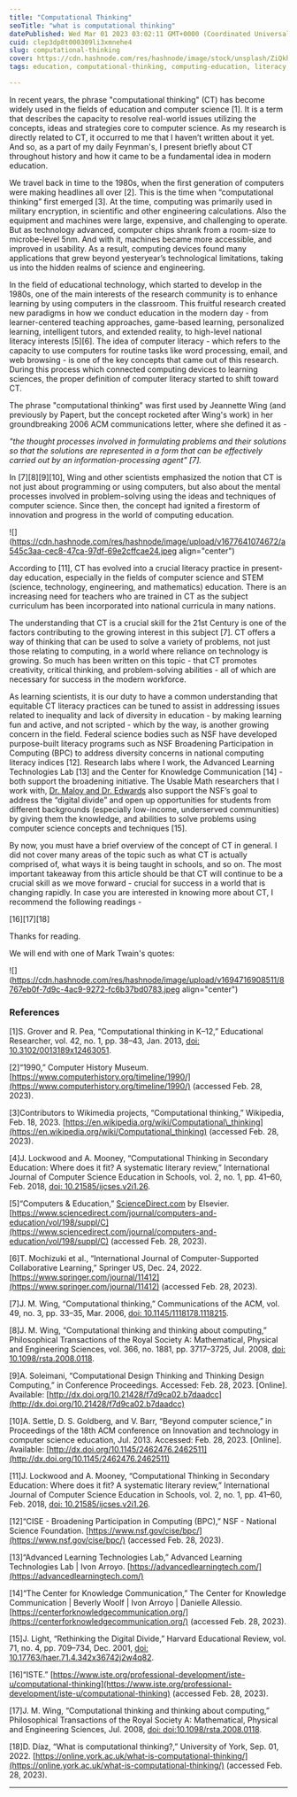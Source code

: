 ```yaml
---
title: "Computational Thinking"
seoTitle: "what is computational thinking"
datePublished: Wed Mar 01 2023 03:02:11 GMT+0000 (Coordinated Universal Time)
cuid: clep3dp8t000309li3xmnehe4
slug: computational-thinking
cover: https://cdn.hashnode.com/res/hashnode/image/stock/unsplash/ZiQkhI7417A/upload/0c9df71014f439efa89ddf2aea44b463.jpeg
tags: education, computational-thinking, computing-education, literacy, learning-sciences

---
```


In recent years, the phrase "computational thinking" (CT) has become widely used in the fields of education and computer science \[1\]. It is a term that describes the capacity to resolve real-world issues utilizing the concepts, ideas and strategies core to computer science. As my research is directly related to CT, it occurred to me that I haven’t written about it yet. And so, as a part of my daily Feynman's, I present briefly about CT throughout history and how it came to be a fundamental idea in modern education.

We travel back in time to the 1980s, when the first generation of computers were making headlines all over \[2\]. This is the time when “computational thinking” first emerged \[3\]. At the time, computing was primarily used in military encryption, in scientific and other engineering calculations. Also the equipment and machines were large, expensive, and challenging to operate. But as technology advanced, computer chips shrank from a room-size to microbe-level 5nm. And with it, machines became more accessible, and improved in usability. As a result, computing devices found many applications that grew beyond yesteryear’s technological limitations, taking us into the hidden realms of science and engineering.

In the field of educational technology, which started to develop in the 1980s, one of the main interests of the research community is to enhance learning by using computers in the classroom. This fruitful research created new paradigms in how we conduct education in the modern day - from learner-centered teaching approaches, game-based learning, personalized learning, intelligent tutors, and extended reality, to high-level national literacy interests \[5\]\[6\]. The idea of computer literacy - which refers to the capacity to use computers for routine tasks like word processing, email, and web browsing - is one of the key concepts that came out of this research. During this process which connected computing devices to learning sciences, the proper definition of computer literacy started to shift toward CT.

The phrase "computational thinking" was first used by Jeannette Wing (and previously by Papert, but the concept rocketed after Wing's work) in her groundbreaking 2006 ACM communications letter, where she defined it as -

*"the thought processes involved in formulating problems and their solutions so that the solutions are represented in a form that can be effectively carried out by an information-processing agent" \[7\].*

In \[7\]\[8\]\[9\]\[10\], Wing and other scientists emphasized the notion that CT is not just about programming or using computers, but also about the mental processes involved in problem-solving using the ideas and techniques of computer science. Since then, the concept had ignited a firestorm of innovation and progress in the world of computing education.

![](https://cdn.hashnode.com/res/hashnode/image/upload/v1677641074672/a545c3aa-cec8-47ca-97df-69e2cffcae24.jpeg align="center")

According to \[11\], CT has evolved into a crucial literacy practice in present-day education, especially in the fields of computer science and STEM (science, technology, engineering, and mathematics) education. There is an increasing need for teachers who are trained in CT as the subject curriculum has been incorporated into national curricula in many nations.

The understanding that CT is a crucial skill for the 21st Century is one of the factors contributing to the growing interest in this subject \[7\]. CT offers a way of thinking that can be used to solve a variety of problems, not just those relating to computing, in a world where reliance on technology is growing. So much has been written on this topic - that CT promotes creativity, critical thinking, and problem-solving abilities - all of which are necessary for success in the modern workforce.

As learning scientists, it is our duty to have a common understanding that equitable CT literacy practices can be tuned to assist in addressing issues related to inequality and lack of diversity in education - by making learning fun and active, and not scripted - which by the way, is another growing concern in the field. Federal science bodies such as NSF have developed purpose-built literacy programs such as NSF Broadening Participation in Computing (BPC) to address diversity concerns in national computing literacy indices \[12\]. Research labs where I work, the Advanced Learning Technologies Lab \[13\] and the Center for Knowledge Communication \[14\] - both support the broadening initiative. The Usable Math researchers that I work with, [Dr. Maloy and Dr. Edwards](https://usablemath.org/#team) also support the NSF’s goal to address the “digital divide” and open up opportunities for students from different backgrounds (especially low-income, underserved communities) by giving them the knowledge, and abilities to solve problems using computer science concepts and techniques \[15\].

By now, you must have a brief overview of the concept of CT in general. I did not cover many areas of the topic such as what CT is actually comprised of, what ways it is being taught in schools, and so on. The most important takeaway from this article should be that CT will continue to be a crucial skill as we move forward - crucial for success in a world that is changing rapidly. In case you are interested in knowing more about CT, I recommend the following readings -

\[16\]\[17\]\[18\]

Thanks for reading.

We will end with one of Mark Twain's quotes:

![](https://cdn.hashnode.com/res/hashnode/image/upload/v1694716908511/8767eb0f-7d9c-4ac9-9272-fc6b37bd0783.jpeg align="center")

### References

\[1\]S. Grover and R. Pea, “Computational thinking in K–12,” Educational Researcher, vol. 42, no. 1, pp. 38–43, Jan. 2013, [doi: 10.3102/0013189x12463051](https://journals.sagepub.com/doi/pdf/10.3102/0013189X12463051?casa_token=sIJ9S5PYItEAAAAA:32nGmKxBxAcI-NvVqMn7JUMyzSrV6qS_yi0f0x7R7pz7GxIrynWPCqzvPcjS63SeuxFRUWLUFVer).

\[2\]“1990,” Computer History Museum. [https://www.computerhistory.org/timeline/1990/](https://www.computerhistory.org/timeline/1990/) (accessed Feb. 28, 2023).

\[3\]Contributors to Wikimedia projects, “Computational thinking,” Wikipedia, Feb. 18, 2023. [https://en.wikipedia.org/wiki/Computational\_thinking](https://en.wikipedia.org/wiki/Computational_thinking) (accessed Feb. 28, 2023).

\[4\]J. Lockwood and A. Mooney, “Computational Thinking in Secondary Education: Where does it fit? A systematic literary review,” International Journal of Computer Science Education in Schools, vol. 2, no. 1, pp. 41–60, Feb. 2018, [doi: 10.21585/ijcses.v2i1.26](https://arxiv.org/abs/1703.07659).

\[5\]“Computers & Education,” [ScienceDirect.com](http://ScienceDirect.com) by Elsevier. [https://www.sciencedirect.com/journal/computers-and-education/vol/198/suppl/C](https://www.sciencedirect.com/journal/computers-and-education/vol/198/suppl/C) (accessed Feb. 28, 2023).

\[6\]T. Mochizuki et al., “International Journal of Computer-Supported Collaborative Learning,” Springer US, Dec. 24, 2022. [https://www.springer.com/journal/11412](https://www.springer.com/journal/11412) (accessed Feb. 28, 2023).

\[7\]J. M. Wing, “Computational thinking,” Communications of the ACM, vol. 49, no. 3, pp. 33–35, Mar. 2006, [doi: 10.1145/1118178.1118215](https://dl.acm.org/doi/fullHtml/10.1145/1118178.1118215?casa_token=U2pT0JnxLGkAAAAA:SO-HeEmT1SGZotBIsI3YOnKSB3NIZbomN7dtDgYR-sLDNO7eT2GD2-bOqBau18CewvdDcj5RzJHW).

\[8\]J. M. Wing, “Computational thinking and thinking about computing,” Philosophical Transactions of the Royal Society A: Mathematical, Physical and Engineering Sciences, vol. 366, no. 1881, pp. 3717–3725, Jul. 2008, [doi: 10.1098/rsta.2008.0118](https://doi.org/10.1098/rsta.2008.0118).

\[9\]A. Soleimani, “Computational Design Thinking and Thinking Design Computing,” in Conference Proceedings. Accessed: Feb. 28, 2023. \[Online\]. Available: [http://dx.doi.org/10.21428/f7d9ca02.b7daadcc](http://dx.doi.org/10.21428/f7d9ca02.b7daadcc)

\[10\]A. Settle, D. S. Goldberg, and V. Barr, “Beyond computer science,” in Proceedings of the 18th ACM conference on Innovation and technology in computer science education, Jul. 2013. Accessed: Feb. 28, 2023. \[Online\]. Available: [http://dx.doi.org/10.1145/2462476.2462511](http://dx.doi.org/10.1145/2462476.2462511)

\[11\]J. Lockwood and A. Mooney, “Computational Thinking in Secondary Education: Where does it fit? A systematic literary review,” International Journal of Computer Science Education in Schools, vol. 2, no. 1, pp. 41–60, Feb. 2018, [doi: 10.21585/ijcses.v2i1.26](https://arxiv.org/abs/1703.07659).

\[12\]“CISE - Broadening Participation in Computing (BPC),” NSF - National Science Foundation. [https://www.nsf.gov/cise/bpc/](https://www.nsf.gov/cise/bpc/) (accessed Feb. 28, 2023).

\[13\]“Advanced Learning Technologies Lab,” Advanced Learning Technologies Lab | Ivon Arroyo. [https://advancedlearningtech.com/](https://advancedlearningtech.com/)

\[14\]“The Center for Knowledge Communication,” The Center for Knowledge Communication | Beverly Woolf | Ivon Arroyo | Danielle Allessio. [https://centerforknowledgecommunication.org/](https://centerforknowledgecommunication.org/) (accessed Feb. 28, 2023).

\[15\]J. Light, “Rethinking the Digital Divide,” Harvard Educational Review, vol. 71, no. 4, pp. 709–734, Dec. 2001, [doi: 10.17763/haer.71.4.342x36742j2w4q82](https://meridian.allenpress.com/her/article-abstract/71/4/709/31794/Rethinking-the-Digital-Divide).

\[16\]“ISTE.” [https://www.iste.org/professional-development/iste-u/computational-thinking](https://www.iste.org/professional-development/iste-u/computational-thinking) (accessed Feb. 28, 2023).

\[17\]J. M. Wing, “Computational thinking and thinking about computing,” Philosophical Transactions of the Royal Society A: Mathematical, Physical and Engineering Sciences, Jul. 2008, [doi: doi:10.1098/rsta.2008.0118](https://doi.org/10.1098/rsta.2008.0118).

\[18\]D. Díaz, “What is computational thinking?,” University of York, Sep. 01, 2022. [https://online.york.ac.uk/what-is-computational-thinking/](https://online.york.ac.uk/what-is-computational-thinking/) (accessed Feb. 28, 2023).

---